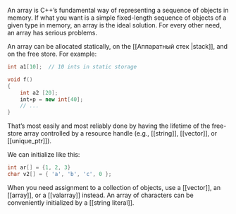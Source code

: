 An array is C++’s fundamental way of representing a sequence of objects in memory. 
If what you want is a simple fixed-length sequence of objects of a given type in 
memory, an array is the ideal solution. For every other need, an array has serious 
problems.

An array can be allocated statically, on the [[Аппаратный стек |stack]], and on the free store. 
For example:
```cpp
int a1[10];  // 10 ints in static storage

void f()
{
	int a2 [20];
	int∗p = new int[40];
	// ...
}
```
That’s most easily and most reliably done by having the lifetime of the free-store
array controlled by a resource handle (e.g., [[string]], [[vector]], or [[unique_ptr]]). 

We can initialize like this:
```cpp
int ar[] = {1, 2, 3}
char v2[] = { 'a', 'b', 'c', 0 };
```

When you need assignment to a collection of objects, use a [[vector]], an [[array]], or a [[valarray]] instead. An array of characters can be conveniently initialized by a [[string literal]].